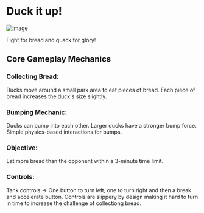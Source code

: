 # Duck it up!
![image](https://github.com/user-attachments/assets/2359dc7d-b9d0-4d73-86be-cd090ca4fe2f)

Fight for bread and quack for glory!
## Core Gameplay Mechanics
### Collecting Bread:
Ducks move around a small park area to eat pieces of bread.
Each piece of bread increases the duck's size slightly.

### Bumping Mechanic:
Ducks can bump into each other. Larger ducks have a stronger bump force.
Simple physics-based interactions for bumps.

### Objective:
Eat more bread than the opponent within a 3-minute time limit.

### Controls:
Tank controls -> One button to turn left, one to turn right and then a break and accelerate button.
Controls are slippery by design making it hard to turn in time to increase the challenge of collectiong bread.
